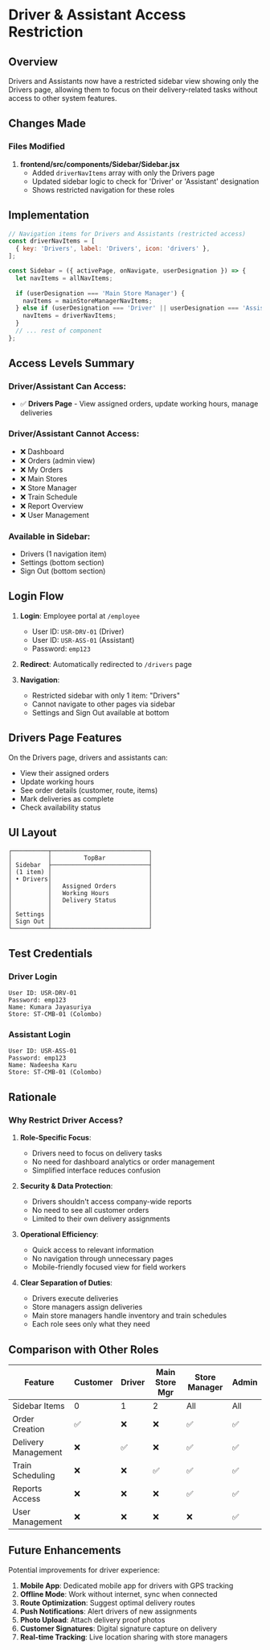 # Driver & Assistant Access Restriction

## Overview

Drivers and Assistants now have a restricted sidebar view showing only the Drivers page, allowing them to focus on their delivery-related tasks without access to other system features.

## Changes Made

### Files Modified

1. **frontend/src/components/Sidebar/Sidebar.jsx**
   - Added `driverNavItems` array with only the Drivers page
   - Updated sidebar logic to check for 'Driver' or 'Assistant' designation
   - Shows restricted navigation for these roles

## Implementation

```javascript
// Navigation items for Drivers and Assistants (restricted access)
const driverNavItems = [
  { key: 'Drivers', label: 'Drivers', icon: 'drivers' },
];

const Sidebar = ({ activePage, onNavigate, userDesignation }) => {
  let navItems = allNavItems;
  
  if (userDesignation === 'Main Store Manager') {
    navItems = mainStoreManagerNavItems;
  } else if (userDesignation === 'Driver' || userDesignation === 'Assistant') {
    navItems = driverNavItems;
  }
  // ... rest of component
};
```

## Access Levels Summary

### Driver/Assistant Can Access:
- ✅ **Drivers Page** - View assigned orders, update working hours, manage deliveries

### Driver/Assistant Cannot Access:
- ❌ Dashboard
- ❌ Orders (admin view)
- ❌ My Orders
- ❌ Main Stores
- ❌ Store Manager
- ❌ Train Schedule
- ❌ Report Overview
- ❌ User Management

### Available in Sidebar:
- Drivers (1 navigation item)
- Settings (bottom section)
- Sign Out (bottom section)

## Login Flow

1. **Login**: Employee portal at `/employee`
   - User ID: `USR-DRV-01` (Driver)
   - User ID: `USR-ASS-01` (Assistant)
   - Password: `emp123`

2. **Redirect**: Automatically redirected to `/drivers` page

3. **Navigation**: 
   - Restricted sidebar with only 1 item: "Drivers"
   - Cannot navigate to other pages via sidebar
   - Settings and Sign Out available at bottom

## Drivers Page Features

On the Drivers page, drivers and assistants can:
- View their assigned orders
- Update working hours
- See order details (customer, route, items)
- Mark deliveries as complete
- Check availability status

## UI Layout

```
┌──────────┬───────────────────────────┐
│          │         TopBar            │
│ Sidebar  ├───────────────────────────┤
│ (1 item) │                           │
│ • Drivers│                           │
│          │   Assigned Orders         │
│          │   Working Hours           │
│          │   Delivery Status         │
│          │                           │
│ Settings │                           │
│ Sign Out │                           │
└──────────┴───────────────────────────┘
```

## Test Credentials

### Driver Login
```
User ID: USR-DRV-01
Password: emp123
Name: Kumara Jayasuriya
Store: ST-CMB-01 (Colombo)
```

### Assistant Login
```
User ID: USR-ASS-01
Password: emp123
Name: Nadeesha Karu
Store: ST-CMB-01 (Colombo)
```

## Rationale

### Why Restrict Driver Access?

1. **Role-Specific Focus**:
   - Drivers need to focus on delivery tasks
   - No need for dashboard analytics or order management
   - Simplified interface reduces confusion

2. **Security & Data Protection**:
   - Drivers shouldn't access company-wide reports
   - No need to see all customer orders
   - Limited to their own delivery assignments

3. **Operational Efficiency**:
   - Quick access to relevant information
   - No navigation through unnecessary pages
   - Mobile-friendly focused view for field workers

4. **Clear Separation of Duties**:
   - Drivers execute deliveries
   - Store managers assign deliveries
   - Main store managers handle inventory and train schedules
   - Each role sees only what they need

## Comparison with Other Roles

| Feature | Customer | Driver | Main Store Mgr | Store Manager | Admin |
|---------|----------|--------|----------------|---------------|-------|
| Sidebar Items | 0 | 1 | 2 | All | All |
| Order Creation | ✅ | ❌ | ❌ | ✅ | ✅ |
| Delivery Management | ❌ | ✅ | ❌ | ✅ | ✅ |
| Train Scheduling | ❌ | ❌ | ✅ | ✅ | ✅ |
| Reports Access | ❌ | ❌ | ❌ | ✅ | ✅ |
| User Management | ❌ | ❌ | ❌ | ❌ | ✅ |

## Future Enhancements

Potential improvements for driver experience:

1. **Mobile App**: Dedicated mobile app for drivers with GPS tracking
2. **Offline Mode**: Work without internet, sync when connected
3. **Route Optimization**: Suggest optimal delivery routes
4. **Push Notifications**: Alert drivers of new assignments
5. **Photo Upload**: Attach delivery proof photos
6. **Customer Signatures**: Digital signature capture on delivery
7. **Real-time Tracking**: Live location sharing with store managers
